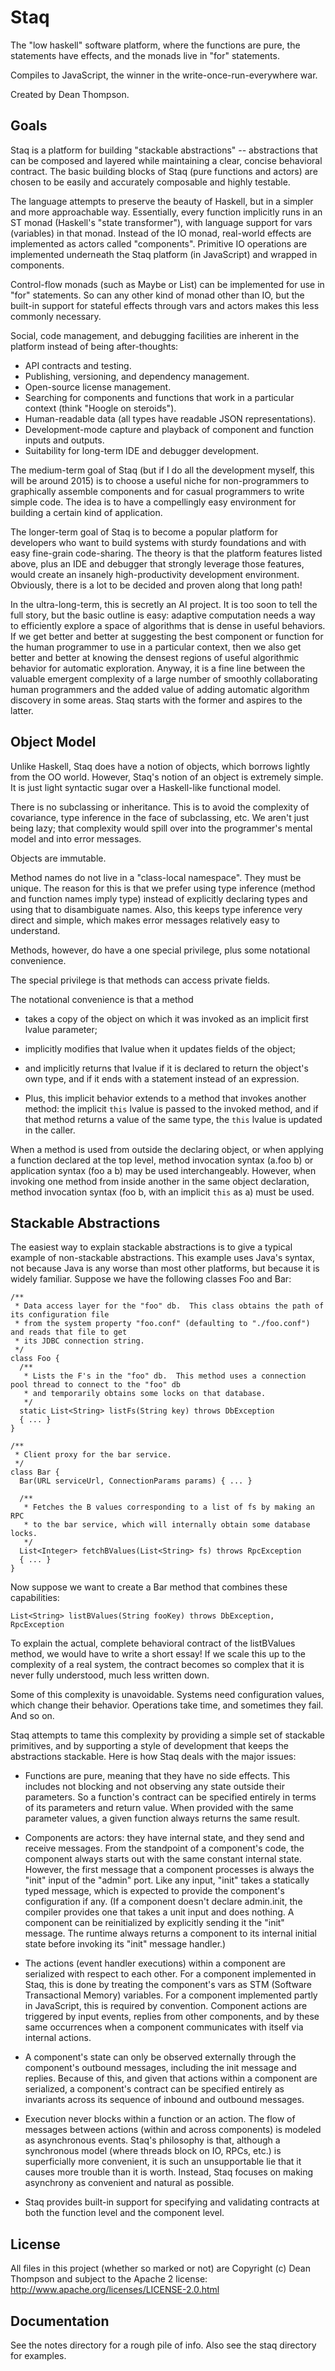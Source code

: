 Staq
=======
The "low haskell" software platform,
where the functions are pure, the statements have effects, and the monads live in "for" statements.

Compiles to JavaScript, the winner in the write-once-run-everywhere war.

Created by Dean Thompson.

Goals
-----
Staq is a platform for building "stackable abstractions" -- abstractions that can be composed and
layered while maintaining a clear, concise behavioral contract.  The basic building blocks of Staq
(pure functions and actors) are chosen to be easily and accurately composable and highly testable.

The language attempts to preserve the beauty of Haskell, but in a simpler and more approachable way.
Essentially, every function implicitly runs in an ST monad (Haskell's "state transformer"), with
language support for vars (variables) in that monad.  Instead of the IO monad, real-world effects
are implemented as actors called "components".  Primitive IO operations are implemented underneath
the Staq platform (in JavaScript) and wrapped in components.

Control-flow monads (such as Maybe or List) can be implemented for use in "for" statements.  So
can any other kind of monad other than IO, but the built-in support for stateful effects through
vars and actors makes this less commonly necessary.

Social, code management, and debugging facilities are inherent in the platform instead of 
being after-thoughts: 

- API contracts and testing.
- Publishing, versioning, and dependency management.
- Open-source license management.
- Searching for components and functions that work in a particular context
  (think "Hoogle on steroids").
- Human-readable data (all types have readable JSON representations).
- Development-mode capture and playback of component and function inputs and outputs.
- Suitability for long-term IDE and debugger development.

The medium-term goal of Staq (but if I do all the development myself, this will be around 2015)
is to choose a useful niche for non-programmers to graphically assemble components and for
casual programmers to write simple code. The idea is to have a compellingly easy environment
for building a certain kind of application.

The longer-term goal of Staq is to become a popular platform for developers who want to build
systems with sturdy foundations and with easy fine-grain code-sharing. The theory is that the
platform features listed above, plus an IDE and debugger that strongly leverage those 
features, would create an insanely high-productivity development environment. Obviously, 
there is a lot to be decided and proven along that long path!

In the ultra-long-term, this is secretly an AI project.  It is too soon to tell the full story, but
the basic outline is easy: adaptive computation needs a way to efficiently explore a space of
algorithms that is dense in useful behaviors. If we get better and better at suggesting the best
component or function for the human programmer to use in a particular context, then we also get
better and better at knowing the densest regions of useful algorithmic behavior for automatic
exploration. Anyway, it is a fine line between the valuable emergent complexity of a large number of
smoothly collaborating human programmers and the added value of adding automatic algorithm discovery
in some areas. Staq starts with the former and aspires to the latter.


Object Model
------------
Unlike Haskell, Staq does have a notion of objects, which borrows lightly from the OO world.
However, Staq's notion of an object is extremely simple.  It is just light syntactic sugar
over a Haskell-like functional model.

There is no subclassing or inheritance. This is to avoid the complexity of covariance, type
inference in the face of subclassing, etc. We aren't just being lazy; that complexity would spill
over into the programmer's mental model and into error messages.

Objects are immutable.

Method names do not live in a "class-local namespace".  They must be unique. The reason for this
is that we prefer using type inference (method and function names imply type) instead of
explicitly declaring types and using that to disambiguate names.  Also, this keeps type inference
very direct and simple, which makes error messages relatively easy to understand.

Methods, however, do have a one special privilege, plus some notational convenience.

The special privilege is that methods can access private fields.

The notational convenience is that a method

- takes a copy of the object on which it was invoked as an implicit first lvalue parameter;

- implicitly modifies that lvalue when it updates fields of the object;

- and implicitly returns that lvalue if it is declared to return the object's own type,
  and if it ends with a statement instead of an expression.
  
- Plus, this implicit behavior extends to a method that invokes another method: the implicit
  `this` lvalue is passed to the invoked method, and if that method returns a value of the same
  type, the `this` lvalue is updated in the caller.
     
When a method is used from outside the declaring object, or when applying a function declared at the top
level, method invocation syntax (a.foo b) or application syntax (foo a b) may be used
interchangeably. However, when invoking one method from inside another in the same object declaration,
method invocation syntax (foo b, with an implicit `this` as a) must be used.

  
Stackable Abstractions
----------------------
The easiest way to explain stackable abstractions is to give a typical example of non-stackable
abstractions.  This example uses Java's syntax, not because Java is any worse than most other
platforms, but because it is widely familiar.  Suppose we have the following classes Foo and Bar:

    /**
     * Data access layer for the "foo" db.  This class obtains the path of its configuration file
     * from the system property "foo.conf" (defaulting to "./foo.conf") and reads that file to get
     * its JDBC connection string.
     */
    class Foo {
      /**
       * Lists the F's in the "foo" db.  This method uses a connection pool thread to connect to the "foo" db
       * and temporarily obtains some locks on that database.
       */
      static List<String> listFs(String key) throws DbException
      { ... }
    }

    /**
     * Client proxy for the bar service.
     */
    class Bar {
      Bar(URL serviceUrl, ConnectionParams params) { ... }

      /**
       * Fetches the B values corresponding to a list of fs by making an RPC
       * to the bar service, which will internally obtain some database locks.
       */
      List<Integer> fetchBValues(List<String> fs) throws RpcException
      { ... }
    }

Now suppose we want to create a Bar method that combines these capabilities:

    List<String> listBValues(String fooKey) throws DbException, RpcException

To explain the actual, complete behavioral contract of the listBValues method, we would have to
write a short essay!  If we scale this up to the complexity of a real system, the contract becomes
so complex that it is never fully understood, much less written down.

Some of this complexity is unavoidable.  Systems need configuration values, which change their
behavior.  Operations take time, and sometimes they fail.  And so on.

Staq attempts to tame this complexity by providing a simple set of stackable primitives, and by
supporting a style of development that keeps the abstractions stackable. Here is how Staq deals with
the major issues:

- Functions are pure, meaning that they have no side effects. This includes not blocking and not
  observing any state outside their parameters.  So a function's contract can be specified entirely in
  terms of its parameters and return value.  When provided with the same parameter values, a given
  function always returns the same result.

- Components are actors: they have internal state, and they send and receive messages.  From the
  standpoint of a component's code, the component always starts out with the same constant internal
  state.  However, the first message that a component processes is always the "init" input of the
  "admin" port.  Like any input, "init" takes a statically typed message, which is expected to
  provide the component's configuration if any.  (If a component doesn't declare admin.init, the
  compiler provides one that takes a unit input and does nothing.  A component can be reinitialized
  by explicitly sending it the "init" message. The runtime always returns a component to its
  internal initial state before invoking its "init" message handler.)

- The actions (event handler executions) within a component are serialized with respect to each
  other.  For a component implemented in Staq, this is done by treating the component's vars as STM
  (Software Transactional Memory) variables. For a component implemented partly in JavaScript, this
  is required by convention.  Component actions are triggered by input events, replies from other
  components, and by these same occurrences when a component communicates with itself via internal
  actions.

- A component's state can only be observed externally through the component's outbound messages,
  including the init message and replies.  Because of this, and given that actions within a
  component are serialized, a component's contract can be specified entirely as invariants across
  its sequence of inbound and outbound messages.

- Execution never blocks within a function or an action. The flow of messages between actions
  (within and across components) is modeled as asynchronous events.  Staq's philosophy is that,
  although a synchronous model (where threads block on IO, RPCs, etc.) is superficially more
  convenient, it is such an unsupportable lie that it causes more trouble than it is worth.
  Instead, Staq focuses on making asynchrony as convenient and natural as possible.

- Staq provides built-in support for specifying and validating contracts at both the function
  level and the component level.

License
-------
All files in this project (whether so marked or not) are Copyright (c) Dean Thompson and
subject to the Apache 2 license: http://www.apache.org/licenses/LICENSE-2.0.html

Documentation
-------------
See the notes directory for a rough pile of info.  Also see the staq directory for examples.